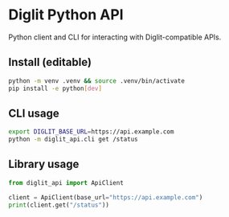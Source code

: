 # Diglit Python API

Python client and CLI for interacting with Diglit-compatible APIs.

## Install (editable)

```bash
python -m venv .venv && source .venv/bin/activate
pip install -e python[dev]
```

## CLI usage

```bash
export DIGLIT_BASE_URL=https://api.example.com
python -m diglit_api.cli get /status
```

## Library usage

```python
from diglit_api import ApiClient

client = ApiClient(base_url="https://api.example.com")
print(client.get("/status"))
```
